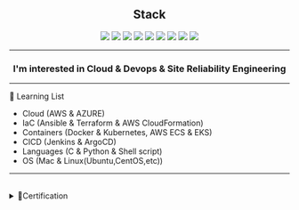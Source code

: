 ## <div align="center">Stack</div>

<div align="center">
  
  <img src="https://img.shields.io/badge/Python-3776AB?style=flat-square&logo=Python&logoColor=white"/>   
  <img src="https://img.shields.io/badge/Linux-black?style=flat-square&logo=Linux&logoColor=white"/>
  <img src="https://img.shields.io/badge/terraform-946cee?style=flat-square&logo=terraform&logoColor=white"/>
  <img src="https://img.shields.io/badge/ansible-white?style=flat-square&logo=ansible&logoColor=black"/>
  
  
  <img src="https://img.shields.io/badge/docker-384d54?style=flat-square&logo=docker&logoColor=0db7ed"/>
  <img src="https://img.shields.io/badge/kubernetes-3970e4?style=flat-square&logo=kubernetes&logoColor=white"/>
  <img src="https://img.shields.io/badge/jenkins-f7f1da?style=flat-square&logo=jenkins&logoColor=black"/>
  <img src="https://img.shields.io/badge/ArgoCD-4479A1?style=flat-square&logo=Argo&logoColor=orange"/>
  <img src="https://img.shields.io/badge/Amazon AWS-232F3E?style=flat-square&logo=amazonaws&logoColor=white"/>


</div>

* * *

### <div align="center">  </div>
### <div align="center"> I'm interested in Cloud & Devops & Site Reliability Engineering</div>

* * *


📕 Learning List 
- Cloud (AWS & AZURE)
- IaC (Ansible & Terraform & AWS CloudFormation)
- Containers (Docker & Kubernetes, AWS ECS & EKS)
- CICD (Jenkins & ArgoCD)
- Languages (C & Python & Shell script)
- OS (Mac & Linux(Ubuntu,CentOS,etc))



* * *

<br>
<details close>
<summary>🏅Certification</summary>
  <ol>
    - AWS Certified Solutions Architect - Associate (SAA)<br>
    - AWS Certified Sysops Administrator - Associate (SOA)<br>
    - Microsoft Certified: Azure Fundamentals (Az-900) <br>
  </ol>
</details>
<br>


